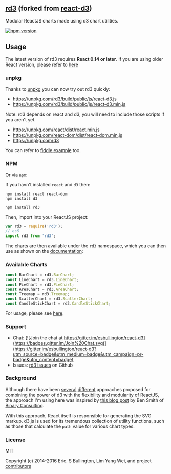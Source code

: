 ## [rd3](https://github.com/yang-wei/rd3) (forked from [react-d3](https://github.com/esbullington/react-d3))
Modular ReactJS charts made using d3 chart utilities.

[![npm version](https://badge.fury.io/js/rd3.svg)](https://badge.fury.io/js/rd3)

## Usage

The latest version of rd3 requires **React 0.14 or later**. If you are using older React version, please refer to [here](https://github.com/yang-wei/rd3/releases/tag/v0.5.3)

### unpkg
Thanks to [unpkg](https://unpkg.com/) you can now try out rd3 quickly:

 * https://unpkg.com/rd3/build/public/js/react-d3.js
 * https://unpkg.com/rd3/build/public/js/react-d3.min.js

Note: rd3 depends on react and d3, you will need to include those scripts if you aren't yet.

 * https://unpkg.com/react/dist/react.min.js
 * https://unpkg.com/react-dom/dist/react-dom.min.js
 * https://unpkg.com/d3

You can refer to [fiddle example](https://yang-wei.github.io/rd3/docs/new/charts/areaChart.html) too.

### NPM
Or via `npm`:

If you havn't installed `react` and `d3` then:

```
npm install react react-dom
npm install d3
```

```
npm install rd3
```

Then, import into your ReactJS project:

```js
var rd3 = require('rd3');
// es6
import rd3 from 'rd3';
```

The charts are then available under the `rd3` namespace, which you can then use as shown on the [documentation](https://yang-wei.github.io/rd3/):

### Available Charts

```js
const BarChart = rd3.BarChart;
const LineChart = rd3.LineChart;
const PieChart = rd3.PieChart;
const AreaChart = rd3.AreaChart;
const Treemap = rd3.Treemap;
const ScatterChart = rd3.ScatterChart;
const CandleStickChart = rd3.CandleStickChart;
```

For usage, please see [here](https://yang-wei.github.io/rd3).

### Support

* Chat: [![Join the chat at https://gitter.im/esbullington/react-d3](https://badges.gitter.im/Join%20Chat.svg)](https://gitter.im/esbullington/react-d3?utm_source=badge&utm_medium=badge&utm_campaign=pr-badge&utm_content=badge)
* Issues: [rd3 issues](https://github.com/yang-wei/rd3/issues) on Github

### Background
Although there have been [several](http://nicolashery.com/integrating-d3js-visualizations-in-a-react-app/) [different](http://bl.ocks.org/milroc/d22bbf92231876505e5d) approaches proposed for combining the power of d3 with the flexibility and modularity of ReactJS, the approach I'm using here was inspired by [this blog post](http://10consulting.com/2014/02/19/d3-plus-reactjs-for-charting/) by Ben Smith of [Binary Consulting](http://10consulting.com/).

With this approach, React itself is responsible for generating the SVG markup.  d3.js is used for its tremendous collection of utility functions, such as those that calculate the `path` value for various chart types.

### License
MIT

Copyright (c) 2014-2016 Eric. S Bullington, Lim Yang Wei, and project [contributors](https://github.com/yang-wei/rd3/graphs/contributors)
